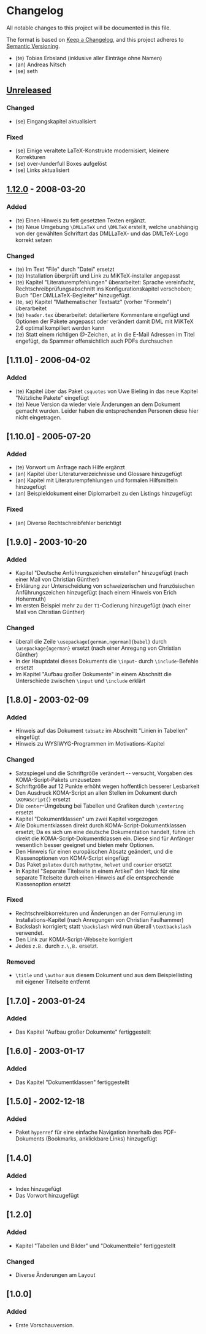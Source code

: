 # Changelog

All notable changes to this project will be documented in this file.

The format is based on [Keep a Changelog](https://keepachangelog.com/en/1.0.0/),
and this project adheres to [Semantic Versioning](https://semver.org/spec/v2.0.0.html).

- (te) Tobias Erbsland (inklusive aller Einträge ohne Namen)
- (an) Andreas Nitsch
- (se) seth

## [Unreleased]

### Changed

- (se) Eingangskapitel aktualisiert

### Fixed

- (se) Einige veraltete LaTeX-Konstrukte modernisiert, kleinere Korrekturen
- (se) over-/underfull Boxes aufgelöst
- (se) Links aktualisiert

## [1.12.0] - 2008-03-20

### Added

- (te) Einen Hinweis zu fett gesetzten Texten ergänzt.
- (te) Neue Umgebung `\DMLLaTeX` und `\DMLTeX` erstellt, welche 
  unabhängig von der gewählten Schriftart das DMLLaTeX- und das 
	DMLTeX-Logo korrekt setzen

### Changed

- (te) Im Text "File" durch "Datei" ersetzt
- (te) Installation überprüft und Link zu MiKTeX-installer angepasst
- (te) Kapitel "Literaturempfehlungen" überarbeitet:
  Sprache vereinfacht, Rechtschreibprüfungsabschnitt ins 
	Konfigurationskapitel verschoben;
  Buch "Der DMLLaTeX-Begleiter" hinzugefügt.
- (te, se) Kapitel "Mathematischer Textsatz" (vorher "Formeln") überarbeitet
- (te) `header.tex` überarbeitet: detailiertere Kommentare eingefügt 
  und Optionen der Pakete angepasst oder verändert damit DML mit 
  MiKTeX 2.6 optimal kompiliert werden kann
- (te) Statt einem richtigen @-Zeichen, `at` in die E-Mail Adressen 
  im Titel engefügt, da Spammer offensichtlich auch PDFs durchsuchen

## [1.11.0] - 2006-04-02

### Added

- (te) Kapitel über das Paket `csquotes` von Uwe Bieling in das neue 
  Kapitel "Nützliche Pakete" eingefügt
- (te) Neue Version da wieder viele Änderungen an dem Dokument 
  gemacht wurden. Leider haben die entsprechenden Personen diese hier
  nicht eingetragen.

## [1.10.0] - 2005-07-20

### Added

- (te) Vorwort um Anfrage nach Hilfe ergänzt
- (an) Kapitel über Literaturverzeichnisse und Glossare hinzugefügt
- (an) Kapitel mit Literaturempfehlungen und formalen Hilfsmitteln hinzugefügt
- (an) Beispieldokument einer Diplomarbeit zu den Listings hinzugefügt

### Fixed

- (an) Diverse Rechtschreibfehler berichtigt

## [1.9.0] - 2003-10-20

### Added

- Kapitel "Deutsche Anführungszeichen einstellen" hinzugefügt (nach einer Mail von Christian Günther)
- Erklärung zur Unterscheidung von schweizerischen und französischen Anführungszeichen hinzugefügt (nach einem Hinweis von Erich Hohermuth)
- Im ersten Beispiel mehr zu der `T1`-Codierung hinzugefügt (nach einer Mail von Christian Günther)

### Changed

- überall die Zeile `\usepackage[german,ngerman]{babel}` durch 
  `\usepackage{ngerman}` ersetzt (nach einer Anregung von Christian
  Günther)
- In der Hauptdatei dieses Dokuments die `\input`- durch 
  `\include`-Befehle ersetzt
- Im Kapitel "Aufbau großer Dokumente" in einem Abschnitt die 
  Unterschiede zwischen `\input` und `\include` erklärt

## [1.8.0] - 2003-02-09

### Added

- Hinweis auf das Dokument `tabsatz` im Abschnitt 
  "Linien in Tabellen" eingefügt
- Hinweis zu WYSIWYG-Programmen im Motivations-Kapitel

### Changed

- Satzspiegel und die Schriftgröße verändert -- versucht, Vorgaben 
  des KOMA-Script-Pakets umzusetzen
- Schriftgröße auf 12 Punkte erhöht wegen hoffentlich besserer 
  Lesbarkeit
- Den Ausdruck KOMA-Script an allen Stellen im Dokument durch 
  `\KOMAScript{}` ersetzt
- Die `center`-Umgebung bei Tabellen und Grafiken durch `\centering` 
  ersetzt
- Kapitel "Dokumentklassen" um zwei Kapitel vorgezogen
- Alle Dokumentklassen direkt durch KOMA-Script-Dokumentklassen 
  ersetzt;
  Da es sich um eine deutsche Dokumentation handelt, führe ich direkt
  die KOMA-Script-Dokumentklassen ein. 
  Diese sind für Anfänger wesentlich besser geeignet und bieten mehr 
  Optionen.
- Den Hinweis für einen europäischen Absatz geändert, und die 
  Klassenoptionen von KOMA-Script eingefügt
- Das Paket `pslatex` durch `mathptmx`, `helvet` und `courier` ersetzt
- In Kapitel "Separate Titelseite in einem Artikel" den Hack für eine
  separate Titelseite durch einen Hinweis auf die entsprechende 
  Klassenoption ersetzt

### Fixed

- Rechtschreibkorrekturen und Änderungen an der Formulierung im 
  Installations-Kapitel (nach Anregungen von Christian Faulhammer)
- Backslash korrigiert; statt `\backslash` wird nun überall 
  `\textbackslash` verwendet.
- Den Link zur KOMA-Script-Webseite korrigiert
- Jedes `z.B.` durch `z.\,B.` ersetzt.

### Removed

- `\title` und `\author` aus diesem Dokument und aus dem 
  Beispiellisting mit eigener Titelseite entfernt

## [1.7.0] - 2003-01-24

### Added

- Das Kapitel "Aufbau großer Dokumente" fertiggestellt

## [1.6.0] - 2003-01-17

### Added

- Das Kapitel "Dokumentklassen" fertiggestellt

## [1.5.0] - 2002-12-18

### Added

- Paket `hyperref` für eine einfache Navigation innerhalb des 
  PDF-Dokuments (Bookmarks, anklickbare Links) hinzugefügt

## [1.4.0]

### Added

- Index hinzugefügt
- Das Vorwort hinzugefügt

## [1.2.0]

### Added

- Kapitel "Tabellen und Bilder" und "Dokumentteile" fertiggestellt

### Changed

- Diverse Änderungen am Layout

## [1.0.0]

### Added

- Erste Vorschauversion.

[Unreleased]: https://github.com/texdoc/diplomarbeit-mit-latex/compare/v1.12...HEAD
[1.12.0]: https://github.com/texdoc/diplomarbeit-mit-latex/releases/tag/v1.12
